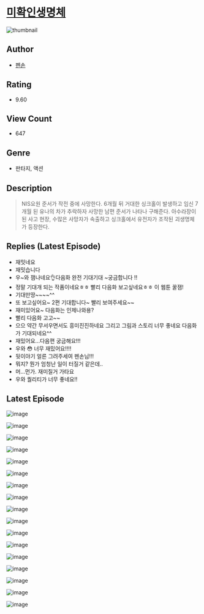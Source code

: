 # [미확인생명체](https://comic.naver.com/challenge/list?titleId=810137)
![thumbnail](https://image-comic.pstatic.net/user_contents_data/challenge_comic/2023/05/24/327986/upload_4135210667608519990_480x623.jpeg)

## Author
- [펜손](https://comic.naver.com/artistTitle?id=327986)

## Rating
- 9.60

## View Count
- 647

## Genre
- 판타지, 액션

## Description
> NIS요원 준서가 작전 중에 사망한다. 6개월 뒤 거대한 싱크홀이 발생하고 임신 7개월 된 유나의 차가 추락하자 사망한 남편 준서가 나타나 구해준다. 아수라장이 된 사고 현장, 수많은 사망자가 속출하고 싱크홀에서 유전자가 조작된 괴생명체가 등장한다.

## Replies (Latest Episode)
- 재밋네요
- 재밋습니다
- 우~와 잼나네요👌다음화 완전 기대기대 ~궁금합니다 !!
- 정말 기대개 되는 작품이네요ㅎㅎ 빨리 다음화 보고싶네요ㅎㅎ 이 웹툰 꿀잼!
- 기대만땅~~~~^^
- 또 보고싶어요~ 2편 기대합니다~ 빨리 보여주세요~~
- 재미있어요~ 다음화는 인제나와용?
- 빨리 다음화 고고~~
- 으으 약간 무서우면서도 흥미진진하네요 그리고 그림과 스토리 너무 좋네요 다음화가 기대되네요^^
- 재밌어요...다음편 궁금해요!!!
- 우와 😳 너무 재밌어요!!!!
- 뒷이야기 얼른 그려주세여 펜손님!!!
- 뭐지? 뭔가 엄청난 일이 터질거 같은데..
- 머...먼가. 재미질거 가타요
- 우와 퀄리티가 너무 좋네요!!

## Latest Episode
![image](https://image-comic.pstatic.net/user_contents_data/challenge_comic/2023/05/23/327986/upload_7075497173977359969.jpeg)

![image](https://image-comic.pstatic.net/user_contents_data/challenge_comic/2023/05/23/327986/upload_3689401793952101732.jpeg)

![image](https://image-comic.pstatic.net/user_contents_data/challenge_comic/2023/05/23/327986/upload_4121132731196454753.jpeg)

![image](https://image-comic.pstatic.net/user_contents_data/challenge_comic/2023/05/23/327986/upload_7293917572660224565.jpeg)

![image](https://image-comic.pstatic.net/user_contents_data/challenge_comic/2023/05/23/327986/upload_3559585548456911205.jpeg)

![image](https://image-comic.pstatic.net/user_contents_data/challenge_comic/2023/05/23/327986/upload_3978424930053547061.jpeg)

![image](https://image-comic.pstatic.net/user_contents_data/challenge_comic/2023/05/23/327986/upload_3761973782619972921.jpeg)

![image](https://image-comic.pstatic.net/user_contents_data/challenge_comic/2023/05/23/327986/upload_7005458297012105271.jpeg)

![image](https://image-comic.pstatic.net/user_contents_data/challenge_comic/2023/05/23/327986/upload_7148112427441612082.jpeg)

![image](https://image-comic.pstatic.net/user_contents_data/challenge_comic/2023/05/23/327986/upload_7147828564462876466.jpeg)

![image](https://image-comic.pstatic.net/user_contents_data/challenge_comic/2023/05/23/327986/upload_7003208696241205301.jpeg)

![image](https://image-comic.pstatic.net/user_contents_data/challenge_comic/2023/05/23/327986/upload_4136055095994495844.jpeg)

![image](https://image-comic.pstatic.net/user_contents_data/challenge_comic/2023/05/23/327986/upload_3619035072757575781.jpeg)

![image](https://image-comic.pstatic.net/user_contents_data/challenge_comic/2023/05/23/327986/upload_7377800208110270008.jpeg)

![image](https://image-comic.pstatic.net/user_contents_data/challenge_comic/2023/05/23/327986/upload_3762530122632279397.jpeg)

![image](https://image-comic.pstatic.net/user_contents_data/challenge_comic/2023/05/23/327986/upload_7291997624280037477.jpeg)

![image](https://image-comic.pstatic.net/user_contents_data/challenge_comic/2023/05/24/327986/upload_7377567124566533220.jpeg)
